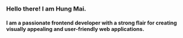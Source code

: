 ### Hello there! I am Hung Mai. 
#### I am a passionate frontend developer with a strong flair for creating visually appealing and user-friendly web applications.